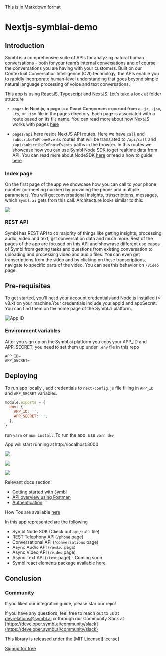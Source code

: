 This is in Markdown format

# Nextjs-symblai-demo

##  Introduction 
Symbl is a comprehensive suite of APIs for analyzing natural human conversations - both for your team’s internal conversations and of course the conversations you are having with your customers. Built on our Contextual Conversation Intelligence (C2I) technology, the APIs enable you to rapidly incorporate human-level understanding that goes beyond simple natural language processing of voice and text conversations.

This app is using [ReactJS](https://reactjs.org/), [Typescript](https://www.typescriptlang.org/) and [NextJS](https://nextjs.org/). Let's take a look at folder structure

- `pages` In Next.js, a page is a React Component exported from a `.js`, `.jsx`, `.ts`, or `.tsx` file in the pages directory. Each page is associated with a route based on its file name. You can read more about how NextJS works with pages [here](https://nextjs.org/docs/basic-features/pages)

- `pages/api` here reside NextJS API routes. Here we have `call` and `subscribeToPhoneEvents` routes that will be translated to `/api/call` and `/api/subscribeToPhoneEvents` paths in the browser. In this routes we showcase how you can use Symbl Node SDK to get realtime data from API. You can read more about NodeSDK [here](https://docs.symbl.ai/#symbl-sdk-node-js) or read a how to guide [here](https://docs.symbl.ai/#get-live-transcription-phone-call-node-js-telephony)

### Index page

On the first page of the app we showcase how you can call to your phone number (or meeting number) by providing the phone and multiple parameters. You will get conversational insights, transcriptions, messages, which `Symbl.ai` gets from this call. Architecture looks similar to this:

![](https://docs.symbl.ai/images/tutorial_phone_integration-f54ba415.png)

### REST API

Symbl has REST API to do majority of things like getting insights, processing audio, video and text, get conversation data and much more. Rest of the pages of the app are focused on this API and showcase different use cases of Symbl from getting tasks and questions from existing conversation to uploading and processing video and audio files. You can even get transcriptions from the video and by clicking on these transcriptions, navigate to specific parts of the video. You can see this behavior on `/video` page.


## Pre-requisites
To get started, you’ll need your account credentials and Node.js installed (> v8.x) on your machine.Your credentials include your appId and appSecret. You can find them on the home page of the Symbl.ai platform.

![App ID](https://docs.symbl.ai/images/credentials-faf6f434.png)


### Environment variables
After you sign up on the Symbl.ai platform you copy your APP_ID and APP_SECRET, you need to set them up under `.env` file in this repo

```
APP_ID=
APP_SECRET=
```

    
## Deploying

To run app locally , add credentials to `next-config.js` file filling in `APP_ID` and `APP_SECRET` variables.

```javascript
module.exports = {
  env: {
    APP_ID: '',
    APP_SECRET: '',
  },
}
```

run `yarn` or `npm install`. To run the app, use `yarn dev`

App will start running at http://localhost:3000

![](https://symbltestdata.s3.us-east-2.amazonaws.com/NeerajTest/Nextjs-Symbl-demo+Images/Nextjsphonecall.png)

![](https://symbltestdata.s3.us-east-2.amazonaws.com/NeerajTest/Nextjs-Symbl-demo+Images/NextJsConversationData.png)

![](https://symbltestdata.s3.us-east-2.amazonaws.com/NeerajTest/Nextjs-Symbl-demo+Images/NextJsVideo.png)

Relevant docs section:

- [Getting started with Symbl](https://docs.symbl.ai/#getting-started)
- [API overview using Postman](https://docs.symbl.ai/#postman)
- [Authentication](https://docs.symbl.ai/#authentication)

How Tos are available [here](https://docs.symbl.ai/#how-tos)

In this app represented are the following

- Symbl Node SDK (Check out `api/call` file)
- REST Telephony API (`/phone` page)
- Conversational API (`/conversations` page)
- Async Audio API (`/audio` page)
- Async Video API (`/video` page)
- Async Text API (`/text` page) - Coming soon
- Symbl react elements package available [here](https://www.npmjs.com/package/@symblai/react-elements)



## Conclusion

### Community

If you liked our integration guide, please star our repo!

If you have any questions, feel free to reach out to us at devrelations@symbl.ai or through our Community Slack at [https://developer.symbl.ai/community/slack](https://developer.symbl.ai/community/slack)

This library is released under the [MIT License][license]

[Signup for free](https://platform.symbl.ai)




